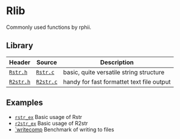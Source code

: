 # Rlib

Commonly used functions by rphii.

## Library
| Header                  | Source                   | Description                                |
|-------------------------|--------------------------|--------------------------------------------|
| [`Rstr.h`](src/rstr.h)  | [`Rstr.c`](src/rstr.c)   | basic, quite versatile string structure    |
| [`R2str.h`](src/r2str.h)| [`R2str.c`](src/r2str.c) | handy for fast formattet text file output  |

## Examples
- [`rstr_ex`](examples/rstr_ex.c) Basic usage of Rstr
- [`r2str_ex`](examples/r2str_ex.c) Basic usage of R2str
- [`writecomp](examples/writecomp.c) Benchmark of writing to files
